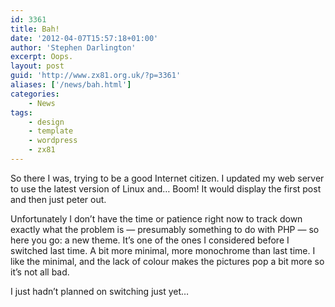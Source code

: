```yaml
---
id: 3361
title: Bah!
date: '2012-04-07T15:57:18+01:00'
author: 'Stephen Darlington'
excerpt: Oops.
layout: post
guid: 'http://www.zx81.org.uk/?p=3361'
aliases: ['/news/bah.html']
categories:
    - News
tags:
    - design
    - template
    - wordpress
    - zx81
---
```


So there I was, trying to be a good Internet citizen. I updated my web server to use the latest version of Linux and… Boom! It would display the first post and then just peter out.

Unfortunately I don’t have the time or patience right now to track down exactly what the problem is — presumably something to do with PHP — so here you go: a new theme. It’s one of the ones I considered before I switched last time. A bit more minimal, more monochrome than last time. I like the minimal, and the lack of colour makes the pictures pop a bit more so it’s not all bad.

I just hadn’t planned on switching just yet…